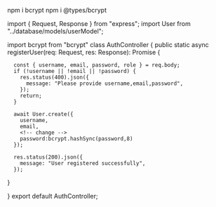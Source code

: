 <!-- Encryption,Decryption,Hashing and more -->

<!-- for node js we use bcrypt for hashing technique -->

npm i bcrypt
npm i @types/bcrypt

<!-- userController.ts -->

import { Request, Response } from "express";
import User from "../database/models/userModel";

<!-- change -->

import bcrypt from "bcrypt"
class AuthController {
public static async registerUser(req: Request, res: Response): Promise<void> {

      const { username, email, password, role } = req.body;
      if (!username || !email || !password) {
        res.status(400).json({
          message: "Please provide username,email,password",
        });
        return;
      }

      await User.create({
        username,
        email,
        <!-- change -->
        password:bcrypt.hashSync(password,8)
      });

      res.status(200).json({
        message: "User registered successfully",
      });

}

}
export default AuthController;
